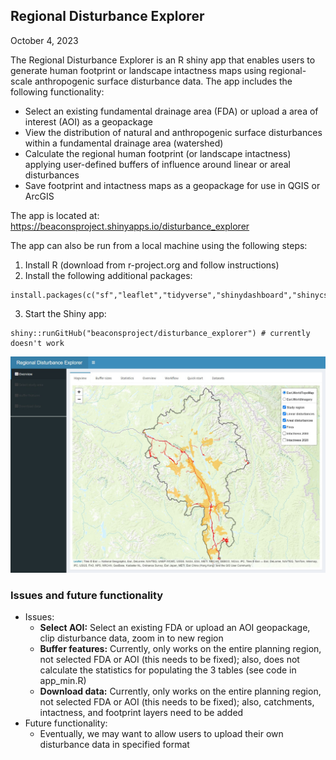 ## Regional Disturbance Explorer

October 4, 2023

The Regional Disturbance Explorer is an R shiny app that enables users to generate human footprint or landscape intactness maps using regional-scale anthropogenic surface disturbance data. The app includes the following functionality:

  - Select an existing fundamental drainage area (FDA) or upload a area of interest (AOI) as a geopackage
  - View the distribution of natural and anthropogenic surface disturbances within a fundamental drainage area (watershed)
  - Calculate the regional human footprint (or landscape intactness) applying user-defined buffers of influence around linear or areal disturbances
  - Save footprint and intactness maps as a geopackage for use in QGIS or ArcGIS

The app is located at: https://beaconsproject.shinyapps.io/disturbance_explorer 

The app can also be run from a local machine using the following steps:

  1. Install R (download from r-project.org and follow instructions)
  2. Install the following additional packages:

    install.packages(c("sf","leaflet","tidyverse","shinydashboard","shinycssloaders","shinyMatrix"))

  3. Start the Shiny app:

    shiny::runGitHub("beaconsproject/disturbance_explorer") # currently doesn't work


![app](docs/pics/app.jpg)


### Issues and future functionality

- Issues:
  - **Select AOI:** Select an existing FDA or upload an AOI geopackage, clip disturbance data, zoom in to new region
  - **Buffer features:** Currently, only works on the entire planning region, not selected FDA or AOI (this needs to be fixed); also, does not calculate the statistics for populating the 3 tables (see code in app_min.R)
  - **Download data:** Currently, only works on the entire planning region, not selected FDA or AOI (this needs to be fixed); also, catchments, intactness, and footprint layers need to be added
- Future functionality:
  - Eventually, we may want to allow users to upload their own disturbance data in specified format
